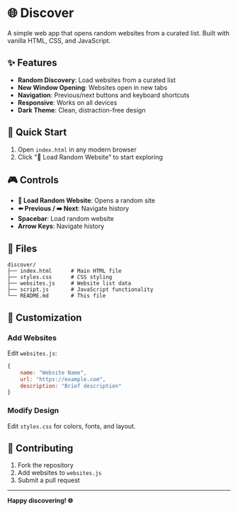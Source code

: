 # 🌐 Discover

A simple web app that opens random websites from a curated list. Built with vanilla HTML, CSS, and JavaScript.

## ✨ Features

- **Random Discovery**: Load websites from a curated list
- **New Window Opening**: Websites open in new tabs
- **Navigation**: Previous/next buttons and keyboard shortcuts
- **Responsive**: Works on all devices
- **Dark Theme**: Clean, distraction-free design

## 🚀 Quick Start

1. Open `index.html` in any modern browser
2. Click "🎲 Load Random Website" to start exploring

## 🎮 Controls

- **🎲 Load Random Website**: Opens a random site
- **⬅️ Previous / ➡️ Next**: Navigate history
- **Spacebar**: Load random website
- **Arrow Keys**: Navigate history

## 📁 Files

```
discover/
├── index.html      # Main HTML file
├── styles.css      # CSS styling
├── websites.js     # Website list data
├── script.js       # JavaScript functionality
└── README.md       # This file
```

## 🔧 Customization

### Add Websites
Edit `websites.js`:
```javascript
{
    name: "Website Name",
    url: "https://example.com",
    description: "Brief description"
}
```

### Modify Design
Edit `styles.css` for colors, fonts, and layout.

## 🤝 Contributing

1. Fork the repository
2. Add websites to `websites.js`
3. Submit a pull request

---

**Happy discovering! 🌐**
